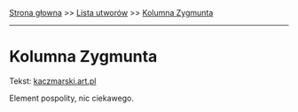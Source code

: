 [Strona głowna](../index.md) >> [Lista utworów](../list.md) >> [Kolumna Zygmunta](208.md)

---

# Kolumna Zygmunta

Tekst: [kaczmarski.art.pl](https://www.kaczmarski.art.pl/tworczosc/wiersze/kolumna-zygmunta/)

Element pospolity, nic ciekawego.